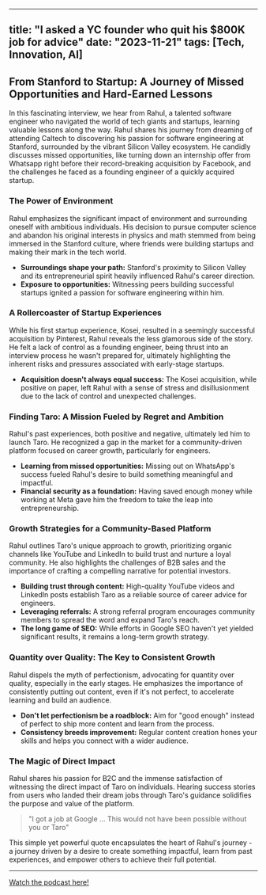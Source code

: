 
---
title: "I asked a YC founder who quit his $800K job for advice"
date: "2023-11-21"
tags: [Tech, Innovation, AI]
---

## From Stanford to Startup: A Journey of Missed Opportunities and Hard-Earned Lessons

In this fascinating interview, we hear from Rahul, a talented software engineer who navigated the world of tech giants and startups, learning valuable lessons along the way.  Rahul shares his journey from dreaming of attending Caltech to discovering his passion for software engineering at Stanford, surrounded by the vibrant Silicon Valley ecosystem.  He candidly discusses missed opportunities, like turning down an internship offer from Whatsapp right before their record-breaking acquisition by Facebook, and the challenges he faced as a founding engineer of a quickly acquired startup. 

### The Power of Environment

Rahul emphasizes the significant impact of environment and surrounding oneself with ambitious individuals. His decision to pursue computer science and abandon his original interests in physics and math stemmed from being immersed in the Stanford culture, where friends were building startups and making their mark in the tech world.

* **Surroundings shape your path:** Stanford's proximity to Silicon Valley and its entrepreneurial spirit heavily influenced Rahul's career direction.
* **Exposure to opportunities:** Witnessing peers building successful startups ignited a passion for software engineering within him.

### A Rollercoaster of Startup Experiences

While his first startup experience, Kosei, resulted in a seemingly successful acquisition by Pinterest, Rahul reveals the less glamorous side of the story. He felt a lack of control as a founding engineer, being thrust into an interview process he wasn't prepared for, ultimately highlighting the inherent risks and pressures associated with early-stage startups.

* **Acquisition doesn't always equal success:**  The Kosei acquisition, while positive on paper, left Rahul with a sense of stress and disillusionment due to the lack of control and unexpected challenges.

### Finding Taro: A Mission Fueled by Regret and Ambition

Rahul's past experiences, both positive and negative, ultimately led him to launch Taro.  He recognized a gap in the market for a community-driven platform focused on career growth, particularly for engineers. 

* **Learning from missed opportunities:**  Missing out on WhatsApp's success fueled Rahul's desire to build something meaningful and impactful.
* **Financial security as a foundation:**  Having saved enough money while working at Meta gave him the freedom to take the leap into entrepreneurship.

### Growth Strategies for a Community-Based Platform

Rahul outlines Taro's unique approach to growth, prioritizing organic channels like YouTube and LinkedIn to build trust and nurture a loyal community. He also highlights the challenges of B2B sales and the importance of crafting a compelling narrative for potential investors.

* **Building trust through content:** High-quality YouTube videos and LinkedIn posts establish Taro as a reliable source of career advice for engineers.
* **Leveraging referrals:** A strong referral program encourages community members to spread the word and expand Taro's reach.
* **The long game of SEO:**  While efforts in Google SEO haven't yet yielded significant results, it remains a long-term growth strategy.

###  Quantity over Quality: The Key to Consistent Growth

Rahul dispels the myth of perfectionism, advocating for quantity over quality, especially in the early stages. He emphasizes the importance of consistently putting out content, even if it's not perfect, to accelerate learning and build an audience.

* **Don't let perfectionism be a roadblock:**  Aim for "good enough" instead of perfect to ship more content and learn from the process.
* **Consistency breeds improvement:** Regular content creation hones your skills and helps you connect with a wider audience.

### The Magic of Direct Impact

Rahul shares his passion for B2C and the immense satisfaction of witnessing the direct impact of Taro on individuals. Hearing success stories from users who landed their dream jobs through Taro's guidance solidifies the purpose and value of the platform. 

> "I got a job at Google ... This would not have been possible without you or Taro"

This simple yet powerful quote encapsulates the heart of Rahul's journey - a journey driven by a desire to create something impactful, learn from past experiences, and empower others to achieve their full potential.

---
        




<a href="https://youtube.com/watch?v=fHRzHEwn5ac" target="_blank">Watch the podcast here!</a>
